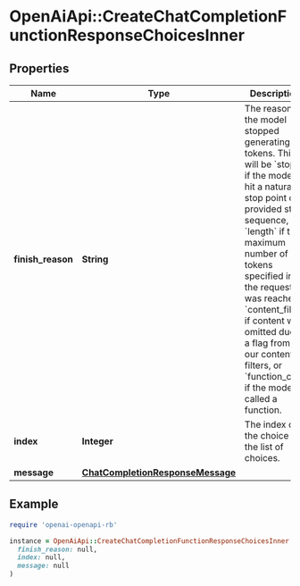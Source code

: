 # OpenAiApi::CreateChatCompletionFunctionResponseChoicesInner

## Properties

| Name | Type | Description | Notes |
| ---- | ---- | ----------- | ----- |
| **finish_reason** | **String** | The reason the model stopped generating tokens. This will be &#x60;stop&#x60; if the model hit a natural stop point or a provided stop sequence, &#x60;length&#x60; if the maximum number of tokens specified in the request was reached, &#x60;content_filter&#x60; if content was omitted due to a flag from our content filters, or &#x60;function_call&#x60; if the model called a function.  |  |
| **index** | **Integer** | The index of the choice in the list of choices. |  |
| **message** | [**ChatCompletionResponseMessage**](ChatCompletionResponseMessage.md) |  |  |

## Example

```ruby
require 'openai-openapi-rb'

instance = OpenAiApi::CreateChatCompletionFunctionResponseChoicesInner.new(
  finish_reason: null,
  index: null,
  message: null
)
```

